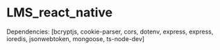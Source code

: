 # LMS_react_native

Dependencies: [bcryptjs, cookie-parser, cors, dotenv, express, express, ioredis, jsonwebtoken, mongoose, ts-node-dev]